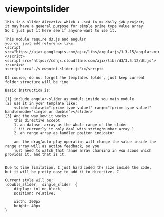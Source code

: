 # viewpointslider
	This is a slider directive which I used in my daily job project,
	it may have a general purpose for simple prime type value array
	So I just put it here see if anyone want to use it.

	This module require d3.js and angular
	you can just add reference like:
	<script src="https://ajax.googleapis.com/ajax/libs/angularjs/1.3.15/angular.min.js"></script>
	<script src="https://cdnjs.cloudflare.com/ajax/libs/d3/3.5.12/d3.js"></script>
	<script src="./viewpoint-slider.js"></script>
	
	Of course, do not forget the templates folder, just keep current folder structure will be fine 

	Basic instruction is:

	[1] include angular-slider as module inside you main module
	[2] use it in your template like:
		<slider dataset="[prime type value]" range="[prime type value]" handlermode="single or double"></slider>
	[3] And the way how it works:
		this directive accept 
		1. an dataset array as the whole range of the slider
		( !!! currently it only deal with string/number array ), 
		2. an range array as handler positon indicator

		and the drag/auto-play operation will change the value inside the range array will as action feedback, so you 
		just need to watch that range array changing in you scope which provides it, and that is it. 

	
	Due to time limitation, I just hard coded the size inside the code, 
	but it will be pretty easy to add it to directive. C

	Current style will be:
	.double_slider, .single_slider  {
		display: inline-block;
		position: relative;
		
		width: 300px;
		height: 40px;
	}